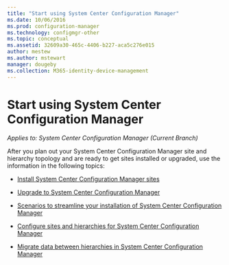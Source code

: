 ```yaml
---
title: "Start using System Center Configuration Manager"
ms.date: 10/06/2016
ms.prod: configuration-manager
ms.technology: configmgr-other
ms.topic: conceptual
ms.assetid: 32609a30-465c-4406-b227-aca5c276e015
author: mestew
ms.author: mstewart
manager: dougeby
ms.collection: M365-identity-device-management
---
```

# Start using System Center Configuration Manager

*Applies to: System Center Configuration Manager (Current Branch)*

After you plan out your System Center Configuration Manager site and hierarchy  topology and are ready to get sites installed or upgraded, use the information in the following topics:  

-   [Install System Center Configuration Manager sites](/sccm/core/servers/deploy/install/installing-sites)  

-   [Upgrade to System Center Configuration Manager](../../../core/servers/deploy/install/upgrade-to-configuration-manager.md)  

-   [Scenarios to streamline your installation of System Center Configuration Manager](../../../core/servers/deploy/install/scenarios-to-streamline-your-installation.md)  

-   [Configure sites and hierarchies for System Center Configuration Manager](../../../core/servers/deploy/configure/configure-sites-and-hierarchies.md)  

-   [Migrate data between hierarchies in System Center Configuration Manager](../../../core/migration/migrate-data-between-hierarchies.md)  
